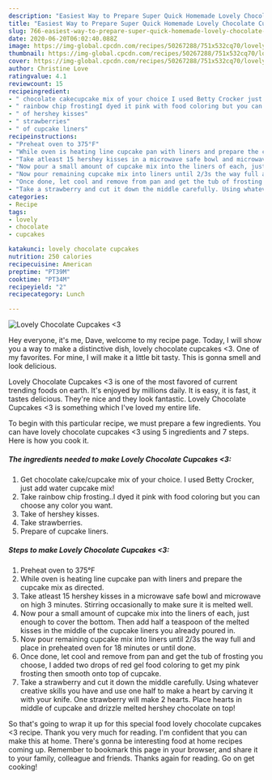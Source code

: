 ```yaml
---
description: "Easiest Way to Prepare Super Quick Homemade Lovely Chocolate Cupcakes &amp;lt;3"
title: "Easiest Way to Prepare Super Quick Homemade Lovely Chocolate Cupcakes &amp;lt;3"
slug: 766-easiest-way-to-prepare-super-quick-homemade-lovely-chocolate-cupcakes-and-lt-3
date: 2020-06-20T06:02:40.088Z
image: https://img-global.cpcdn.com/recipes/50267288/751x532cq70/lovely-chocolate-cupcakes-3-recipe-main-photo.jpg
thumbnail: https://img-global.cpcdn.com/recipes/50267288/751x532cq70/lovely-chocolate-cupcakes-3-recipe-main-photo.jpg
cover: https://img-global.cpcdn.com/recipes/50267288/751x532cq70/lovely-chocolate-cupcakes-3-recipe-main-photo.jpg
author: Christine Love
ratingvalue: 4.1
reviewcount: 15
recipeingredient:
- " chocolate cakecupcake mix of your choice I used Betty Crocker just add water cupcake mix"
- " rainbow chip frostingI dyed it pink with food coloring but you can choose any color you want"
- " of hershey kisses"
- " strawberries"
- " of cupcake liners"
recipeinstructions:
- "Preheat oven to 375°F"
- "While oven is heating line cupcake pan with liners and prepare the cupcake mix as directed."
- "Take atleast 15 hershey kisses in a microwave safe bowl and microwave on high 3 minutes. Stirring occasionally to make sure it is melted well."
- "Now pour a small amount of cupcake mix into the liners of each, just enough to cover the bottom. Then add half a teaspoon of the melted kisses in the middle of the cupcake liners you already poured in."
- "Now pour remaining cupcake mix into liners until 2/3s the way full and place in preheated oven for 18 minutes or until done."
- "Once done, let cool and remove from pan and get the tub of frosting you choose, I added two drops of red gel food coloring to get my pink frosting then smooth onto top of cupcake."
- "Take a strawberry and cut it down the middle carefully. Using whatever creative skills you have and use one half to make a heart by carving it with your knife. One strawberry will make 2 hearts. Place hearts in middle of cupcake and drizzle melted hershey chocolate on top!"
categories:
- Recipe
tags:
- lovely
- chocolate
- cupcakes

katakunci: lovely chocolate cupcakes 
nutrition: 250 calories
recipecuisine: American
preptime: "PT39M"
cooktime: "PT34M"
recipeyield: "2"
recipecategory: Lunch

---
```



![Lovely Chocolate Cupcakes &lt;3](https://img-global.cpcdn.com/recipes/50267288/751x532cq70/lovely-chocolate-cupcakes-3-recipe-main-photo.jpg)

Hey everyone, it's me, Dave, welcome to my recipe page. Today, I will show you a way to make a distinctive dish, lovely chocolate cupcakes &lt;3. One of my favorites. For mine, I will make it a little bit tasty. This is gonna smell and look delicious.

Lovely Chocolate Cupcakes &lt;3 is one of the most favored of current trending foods on earth. It's enjoyed by millions daily. It is easy, it is fast, it tastes delicious. They're nice and they look fantastic. Lovely Chocolate Cupcakes &lt;3 is something which I've loved my entire life.




To begin with this particular recipe, we must prepare a few ingredients. You can have lovely chocolate cupcakes &lt;3 using 5 ingredients and 7 steps. Here is how you cook it.

<!--inarticleads1-->

##### The ingredients needed to make Lovely Chocolate Cupcakes &lt;3:

1. Get  chocolate cake/cupcake mix of your choice. I used Betty Crocker, just add water cupcake mix!
1. Take  rainbow chip frosting..I dyed it pink with food coloring but you can choose any color you want.
1. Take  of hershey kisses.
1. Take  strawberries.
1. Prepare  of cupcake liners.




<!--inarticleads2-->

##### Steps to make Lovely Chocolate Cupcakes &lt;3:

1. Preheat oven to 375°F
1. While oven is heating line cupcake pan with liners and prepare the cupcake mix as directed.
1. Take atleast 15 hershey kisses in a microwave safe bowl and microwave on high 3 minutes. Stirring occasionally to make sure it is melted well.
1. Now pour a small amount of cupcake mix into the liners of each, just enough to cover the bottom. Then add half a teaspoon of the melted kisses in the middle of the cupcake liners you already poured in.
1. Now pour remaining cupcake mix into liners until 2/3s the way full and place in preheated oven for 18 minutes or until done.
1. Once done, let cool and remove from pan and get the tub of frosting you choose, I added two drops of red gel food coloring to get my pink frosting then smooth onto top of cupcake.
1. Take a strawberry and cut it down the middle carefully. Using whatever creative skills you have and use one half to make a heart by carving it with your knife. One strawberry will make 2 hearts. Place hearts in middle of cupcake and drizzle melted hershey chocolate on top!




So that's going to wrap it up for this special food lovely chocolate cupcakes &lt;3 recipe. Thank you very much for reading. I'm confident that you can make this at home. There's gonna be interesting food at home recipes coming up. Remember to bookmark this page in your browser, and share it to your family, colleague and friends. Thanks again for reading. Go on get cooking!

